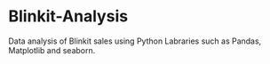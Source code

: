 # Blinkit-Analysis
Data analysis of Blinkit sales using Python Labraries such as Pandas, Matplotlib and seaborn.
